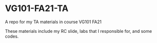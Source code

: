 # VG101-FA21-TA
A repo for my TA materials in course VG101 FA21

These materials include my RC slide, labs that I responsible for, and some codes.

